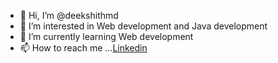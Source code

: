 - 👋 Hi, I’m @deekshithmd
- 👀 I’m interested in Web development and Java development
- 🌱 I’m currently learning Web development
- 📫 How to reach me ...<a href="https://www.linkedin.com/in/deekshith-m-d/">Linkedin</a>

<!---
deekshithmd/deekshithmd is a ✨ special ✨ repository because its `README.md` (this file) appears on your GitHub profile.
You can click the Preview link to take a look at your changes.
--->
